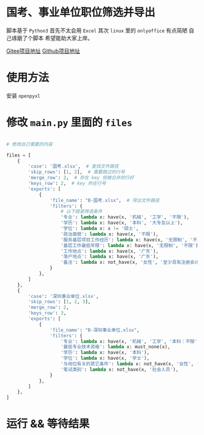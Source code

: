 # 国考、事业单位职位筛选并导出

脚本基于 `Python3`
首先不太会用 `Excel` 其次 `linux` 里的 `onlyoffice` 有点简陋 自己琢磨了个脚本 希望能助大家上岸。

[Gitee项目地址](https://gitee.com/danyow/py_excel_filter)
[Github项目地址](https://github.com/danyow/py_excel_filter)


# 使用方法

安装 `openpyxl`

# 修改 `main.py` 里面的 `files`

```python

# 修改自己需要的内容

files = [
    {
        'case': '国考.xlsx',  # 查找文件路径
        'skip_rows': [1, 2],  # 需要跳过的行号
        'merge_row': 2,  # 存在 key 但被合并的行好
        'keys_row': 2,  # key 所在行号
        'exports': [
            {
                'file_name': "B-国考.xlsx",  # 导出文件路径
                'filters': {
                    # 以下就是筛选条件
                    '专业': lambda x: have(x, '机械', '工学', '不限'),
                    '学历': lambda x: have(x, '本科', '大专及以上'),
                    '学位': lambda x: x != '硕士',
                    '政治面貌': lambda x: have(x, '不限'),
                    '服务基层项目工作经历': lambda x: have(x, '无限制', '不限'),
                    '基层工作最低年限': lambda x: have(x, '无限制', '不限'),
                    '工作地点': lambda x: have(x, '广东'),
                    '落户地点': lambda x: have(x, '广东'),
                    '备注': lambda x: not_have(x, '女性', '至少具有注册会计师', '大学英语'),
                }
            },
        ]
    },
    {
        'case': '深圳事业单位.xlsx',
        'skip_rows': [1, 2, 3],
        'merge_row': 2,
        'keys_row': 3,
        'exports': [
            {
                'file_name': "B-深圳事业单位.xlsx",
                'filters': {
                    '专业': lambda x: have(x, '机械', '工学', '本科：不限'),
                    '最低专业技术资格': lambda x: must_none(x),
                    '学历': lambda x: have(x, '本科'),
                    '学位': lambda x: have(x, '学士'),
                    '与岗位有关的其它条件': lambda x: not_have(x, '女性', '中共党员', '证', '资格'),
                    '笔试类别': lambda x: not_have(x, '社会人员'),
                }
            },
        ]
    },
]
```

# 运行 && 等待结果